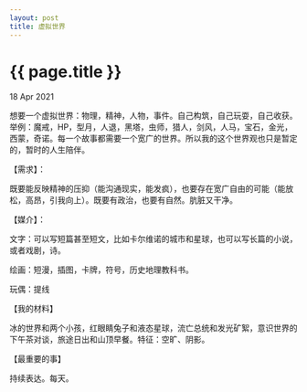 ```yaml
---
layout: post
title: 虚拟世界
---
```


{{ page.title }}
================

<p class="meta">18 Apr 2021</p>

想要一个虚拟世界：物理，精神，人物，事件。自己构筑，自己玩耍，自己收获。举例：魔戒，HP，型月，人退，黑塔，虫师，猎人，剑风，人马，宝石，金光，西蒙，奇诺。每一个故事都需要一个宽广的世界。所以我的这个世界观也只是暂定的，暂时的人生陪伴。

【需求】：

既要能反映精神的压抑（能沟通现实，能发疯），也要存在宽广自由的可能（能放松，高昂，引我向上）。既要有政治，也要有自然。肮脏又干净。

【媒介】：

文字：可以写短篇甚至短文，比如卡尔维诺的城市和星球，也可以写长篇的小说，或者戏剧，诗。

绘画：短漫，插图，卡牌，符号，历史地理教科书。

玩偶：提线

【我的材料】

冰的世界和两个小孩，红眼睛兔子和液态星球，流亡总统和发光矿絮，意识世界的下午茶对谈，旅途日出和山顶早餐。特征：空旷、阴影。

【最重要的事】

持续表达。每天。

